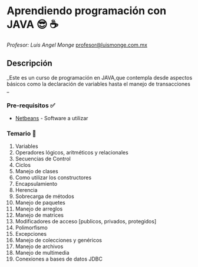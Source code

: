 # Aprendiendo programación con JAVA :sunglasses: :coffee:

_Profesor: Luis Angel Monge_
profesor@luismonge.com.mx

## Descripción

_Este es un curso de programación en JAVA,que contempla desde aspectos básicos como la declaración de variables hasta el manejo de transacciones _

### Pre-requisitos :white_check_mark:

* [Netbeans](https://netbeans.org/) - Software a utilizar


### Temario :rocket:
1. Variables
2. Operadores lógicos, aritméticos y relacionales
3. Secuencias de Control
4. Ciclos
5. Manejo de clases
6. Como utilizar los constructores
7. Encapsulamiento
8. Herencia
9. Sobrecarga de métodos
10. Manejo de paquetes
11. Manejo de arreglos
12. Manejo de matrices
13. Modificadores de acceso [publicos, privados, protegidos]
14. Polimorfismo
15. Excepciones
16. Manejo de colecciones y genéricos
17. Manejo de archivos
18. Manejo de multimedia
19. Conexiones a bases de datos JDBC

